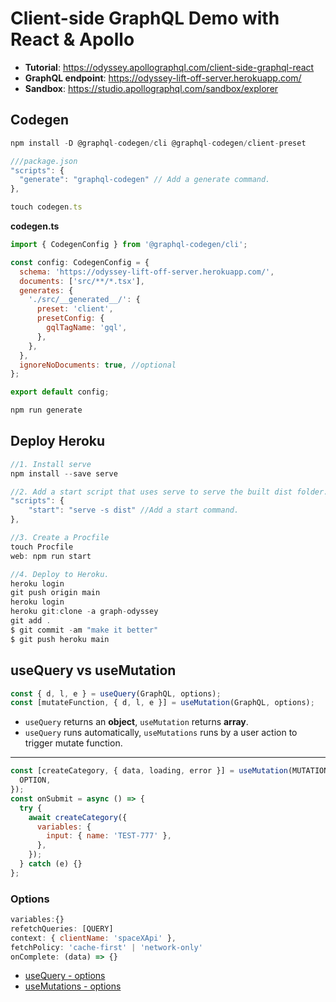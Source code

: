 # Client-side GraphQL Demo with React & Apollo

- **Tutorial**: https://odyssey.apollographql.com/client-side-graphql-react
- **GraphQL endpoint**: https://odyssey-lift-off-server.herokuapp.com/
- **Sandbox**: https://studio.apollographql.com/sandbox/explorer

## Codegen

```js
npm install -D @graphql-codegen/cli @graphql-codegen/client-preset

///package.json
"scripts": {
  "generate": "graphql-codegen" // Add a generate command.
},

touch codegen.ts
```

**codegen.ts**

```js
import { CodegenConfig } from '@graphql-codegen/cli';

const config: CodegenConfig = {
  schema: 'https://odyssey-lift-off-server.herokuapp.com/',
  documents: ['src/**/*.tsx'],
  generates: {
    './src/__generated__/': {
      preset: 'client',
      presetConfig: {
        gqlTagName: 'gql',
      },
    },
  },
  ignoreNoDocuments: true, //optional
};

export default config;
```

```js
npm run generate
```

## Deploy Heroku

```js
//1. Install serve
npm install --save serve

//2. Add a start script that uses serve to serve the built dist folder.
"scripts": {
    "start": "serve -s dist" //Add a start command.
},

//3. Create a Procfile
touch Procfile
web: npm run start

//4. Deploy to Heroku.
heroku login
git push origin main
heroku login
heroku git:clone -a graph-odyssey
git add .
$ git commit -am "make it better"
$ git push heroku main
```

## useQuery vs useMutation

```js
const { d, l, e } = useQuery(GraphQL, options);
const [mutateFunction, { d, l, e }] = useMutation(GraphQL, options);
```

- `useQuery` returns an **object**, `useMutation` returns **array**.
- `useQuery` runs automatically, `useMutations` runs by a user action to trigger mutate function.

<hr />

```js
const [createCategory, { data, loading, error }] = useMutation(MUTATION, {
  OPTION,
});
const onSubmit = async () => {
  try {
    await createCategory({
      variables: {
        input: { name: 'TEST-777' },
      },
    });
  } catch (e) {}
};
```

### Options

```js
variables:{}
refetchQueries: [QUERY]
context: { clientName: 'spaceXApi' },
fetchPolicy: 'cache-first' | 'network-only'
onComplete: (data) => {}
```

- [useQuery - options](https://www.apollographql.com/docs/react/data/queries#options)
- [useMutations - options](https://www.apollographql.com/docs/react/data/mutations#options)
